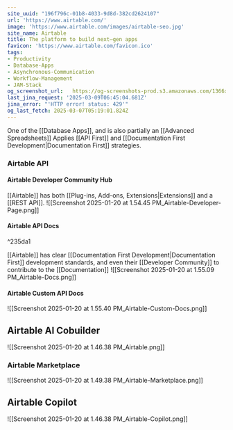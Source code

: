 ```yaml
---
site_uuid: "196f796c-01b8-4033-9d8d-382cd2624107"
url: 'https://www.airtable.com/'
image: 'https://www.airtable.com/images/airtable-seo.jpg'
site_name: Airtable
title: The platform to build next‒gen apps
favicon: 'https://www.airtable.com/favicon.ico'
tags:
- Productivity
- Database-Apps
- Asynchronous-Communication
- Workflow-Management
- JAM-Stack
og_screenshot_url:   https://og-screenshots-prod.s3.amazonaws.com/1366x768/80/false/78242d8f3ebfd297f184895df2c4cb1f76fe53ad45f507c83d9cda105e3df0ac.jpeg
last_jina_request: '2025-03-09T06:45:04.681Z'
jina_error: "'HTTP error! status: 429'"
og_last_fetch: 2025-03-07T05:19:01.824Z
---
```

One of the [[Database Apps]], and is also partially an [[Advanced Spreadsheets]] Applies [[API First]] and [[Documentation First Development|Documentation First]] strategies. 

### Airtable API

#### Airtable Developer Community Hub
[[Airtable]] has both [[Plug-ins,  Add-ons,  Extensions|Extensions]] and a [[REST API]].
![[Screenshot 2025-01-20 at 1.54.45 PM_Airtable-Developer-Page.png]]
#### Airtable API Docs

^235da1

[[Airtable]] has clear [[Documentation First Development|Documentation First]] development standards, and even their [[Developer Community]] to contribute to the [[Documentation]]
![[Screenshot 2025-01-20 at 1.55.09 PM_Airtable-Docs.png]]
#### Airtable Custom API Docs
 ![[Screenshot 2025-01-20 at 1.55.40 PM_Airtable-Custom-Docs.png]]


## Airtable AI Cobuilder
![[Screenshot 2025-01-20 at 1.46.38 PM_Airtable.png]]
### Airtable Marketplace
![[Screenshot 2025-01-20 at 1.49.38 PM_Airtable-Marketplace.png]]
## Airtable Copilot
![[Screenshot 2025-01-20 at 1.46.38 PM_Airtable-Copilot.png]]
